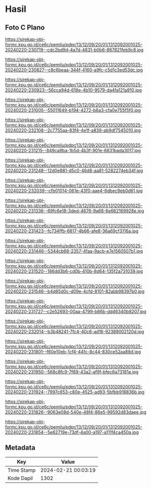 # Hasil

## Foto C Plano

https://sirekap-obj-formc.kpu.go.id/ce6c/pemilu/pdpr/13/12/09/20/01/1312092001025-20240220-230719--cdc2bd9d-4a7d-4831-b0b6-867821feb9c8.jpg

https://sirekap-obj-formc.kpu.go.id/ce6c/pemilu/pdpr/13/12/09/20/01/1312092001025-20240220-230827--c8c6beaa-344f-4160-a9fc-c5d1c3ed53dc.jpg

https://sirekap-obj-formc.kpu.go.id/ce6c/pemilu/pdpr/13/12/09/20/01/1312092001025-20240220-230923--56cca94d-618e-4b10-9579-da4fa121a910.jpg

https://sirekap-obj-formc.kpu.go.id/ce6c/pemilu/pdpr/13/12/09/20/01/1312092001025-20240220-231005--55011649-b194-4272-b6a3-cfa0e755f5f0.jpg

https://sirekap-obj-formc.kpu.go.id/ce6c/pemilu/pdpr/13/12/09/20/01/1312092001025-20240220-232108--2c7755aa-83f4-4e1f-a839-ab9df7545010.jpg

https://sirekap-obj-formc.kpu.go.id/ce6c/pemilu/pdpr/13/12/09/20/01/1312092001025-20240220-231215--849ca9ba-1b5d-4b3f-901e-6631bada3017.jpg

https://sirekap-obj-formc.kpu.go.id/ce6c/pemilu/pdpr/13/12/09/20/01/1312092001025-20240220-231248--12d0e881-d5c0-46d8-aa81-5282274eb34f.jpg

https://sirekap-obj-formc.kpu.go.id/ce6c/pemilu/pdpr/13/12/09/20/01/1312092001025-20240220-232039--cfb01014-061e-43f0-aae4-6dbec9eb0d61.jpg

https://sirekap-obj-formc.kpu.go.id/ce6c/pemilu/pdpr/13/12/09/20/01/1312092001025-20240220-231336--69fc6e18-3ded-4676-9a68-6e662169928e.jpg

https://sirekap-obj-formc.kpu.go.id/ce6c/pemilu/pdpr/13/12/09/20/01/1312092001025-20240220-231423--fc734ffb-6817-4b66-afe8-36a69cf3116a.jpg

https://sirekap-obj-formc.kpu.go.id/ce6c/pemilu/pdpr/13/12/09/20/01/1312092001025-20240220-231446--5344cb68-2357-4faa-9acb-e7e1560507b1.jpg

https://sirekap-obj-formc.kpu.go.id/ce6c/pemilu/pdpr/13/12/09/20/01/1312092001025-20240220-231520--186dd3b6-cd0b-410b-8d64-135f2a731039.jpg

https://sirekap-obj-formc.kpu.go.id/ce6c/pemilu/pdpr/13/12/09/20/01/1312092001025-20240220-231546--b4d65d0c-d09e-4cfd-8101-82abb98397b0.jpg

https://sirekap-obj-formc.kpu.go.id/ce6c/pemilu/pdpr/13/12/09/20/01/1312092001025-20240220-231727--c2e52693-00aa-4799-b86b-dd46340b8207.jpg

https://sirekap-obj-formc.kpu.go.id/ce6c/pemilu/pdpr/13/12/09/20/01/1312092001025-20240220-232014--b3b48241-7fc4-40c6-ad16-92389002120d.jpg

https://sirekap-obj-formc.kpu.go.id/ce6c/pemilu/pdpr/13/12/09/20/01/1312092001025-20240220-231801--f60e10eb-1cf4-44fc-8c44-830ce52aa88d.jpg

https://sirekap-obj-formc.kpu.go.id/ce6c/pemilu/pdpr/13/12/09/20/01/1312092001025-20240220-231950--568c8fc9-7f89-43a2-af9f-bfec6a73181a.jpg

https://sirekap-obj-formc.kpu.go.id/ce6c/pemilu/pdpr/13/12/09/20/01/1312092001025-20240220-231924--7997c653-c80e-4525-ad93-5bfbb918836b.jpg

https://sirekap-obj-formc.kpu.go.id/ce6c/pemilu/pdpr/13/12/09/20/01/1312092001025-20240220-231826--9063e08d-540e-48f4-86e5-99592d83daee.jpg

https://sirekap-obj-formc.kpu.go.id/ce6c/pemilu/pdpr/13/12/09/20/01/1312092001025-20240220-231854--5e62719e-73df-4a00-a197-a111f4ca450a.jpg


## Metadata

| Key        | Value               |
| ---------- | ------------------- |
| Time Stamp | 2024-02-21 00:03:19 |
| Kode Dapil | 1302                |



